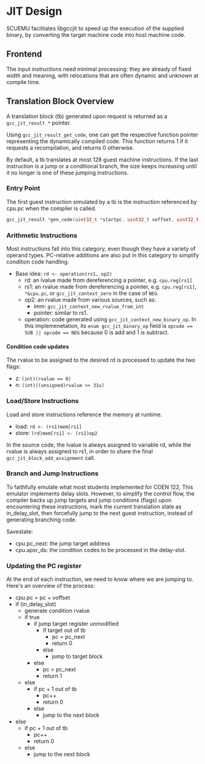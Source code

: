 # JIT Design

SCUEMU facilitates libgccjit to speed up the execution of the supplied binary,
by converting the target machine code into host machine code.

## Frontend

The input instructions need minimal processing: they are already of fixed
width and meaning, with relocations that are often dynamic and unknown at
compile time.

## Translation Block Overview

A translation block (tb) generated upon request is returned as a
`gcc_jit_result *` pointer.

Using `gcc_jit_result_get_code`, one can get the respective function pointer
representing the dynamically compiled code. This function returns 1 if it
requests a recompilation, and returns 0 otherwise.

By default, a tb translates at most 128 guest machine instructions. If the last
instruction is a jump or a conditional branch, the size keeps increasing until
it no longer is one of these jumping instructions.

### Entry Point

The first guest instruction simulated by a tb is the instruction referenced by
cpu.pc when the compiler is called.

```c
gcc_jit_result *gen_code(uint32_t *startpc, uint32_t voffset, uint32_t size);
```

### Arithmetic Instructions

Most instructions fall into this category, even though they have a variety of
operand types. PC-relative additions are also put in this category to simplify
condition code handling.

- Base idea: `rd <- operation(rs1, op2)`
  - rd: an lvalue made from dereferencing a pointer, e.g. `cpu.reg[rs1]`
  - rs1: an rvalue made from dereferencing a pointer, e.g. `cpu.reg[rs1]`,
    `*&cpu.pc`, or `gcc_jit_context_zero` in the case of `NEG`.
  - op2: an rvalue made from various sources, such as:
    - imm: `gcc_jit_context_new_rvalue_from_int`
    - pointer: similar to rs1.
  - operation: code generated using `gcc_jit_context_new_binary_op`. In this
    implemenetation, its `enum gcc_jit_binary_op` field is
    `opcode == SUB || opcode == NEG` because 0 is add and 1 is subtract.

#### Condition code updates

The rvalue to be assigned to the desired rd is processed to update the two
flags:

- z: `(int)(rvalue == 0)`
- n: `(int)((unsigned)rvalue >> 31u)`

### Load/Store Instructions

Load and store instructions reference the memory at runtime.

- load: `rd <- (rs1)mem[rs1]`
- store: `(rd)mem[rs1] <- (rs1)op2`

In the source code, the lvalue is always assigned to variable rd, while the
rvalue is always assigned to rs1, in order to share the final
`gcc_jit_block_add_assignment` call.

### Branch and Jump Instructions

To faithfully emulate what most students implemented for COEN 122, This
emulator implements delay slots. However, to simplify the control flow, the
compiler backs up jump targets and jump conditions (flags) upon encountering
these instructions, mark the current translation state as in_delay_slot, then
forcefully jump to the next guest instruction, instead of generating branching
code.

Savestate:

- cpu.pc_next: the jump target address
- cpu.apsr_ds: the condition codes to be processed in the delay-slot.

### Updating the PC register

At the end of each instruction, we need to know where we are jumping to. Here's
an overview of the process:

- cpu.pc = pc + voffset
- if (in_delay_slot)
  - generate condition rvalue
  - if true
    - if jump target register unmodified
      - if target out of tb
        - pc = pc_next
        - return 0
      - else
        - jump to target block
    - else
      - pc = pc_next
      - return 1
  - else
    - if pc + 1 out of tb
      - pc++
      - return 0
    - else
      - jump to the next block
- else
  - if pc + 1 out of tb
    - pc++
    - return 0
  - else
    - jump to the next block
